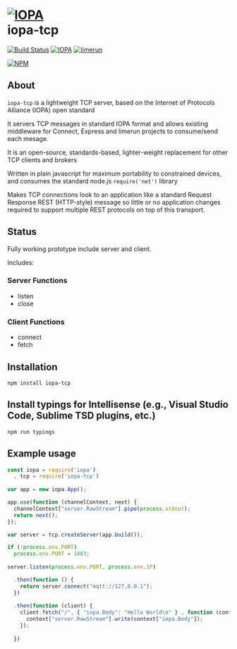 # [![IOPA](http://iopa.io/iopa.png)](http://iopa.io)<br> iopa-tcp 

[![Build Status](https://api.shippable.com/projects/55986ca7edd7f2c05258f2e6/badge?branchName=master)](https://app.shippable.com/projects/55986ca7edd7f2c05258f2e6) 
[![IOPA](https://img.shields.io/badge/iopa-middleware-99cc33.svg?style=flat-square)](http://iopa.io)
[![limerun](https://img.shields.io/badge/limerun-certified-3399cc.svg?style=flat-square)](https://nodei.co/npm/limerun/)

[![NPM](https://nodei.co/npm/iopa-tcp.png?downloads=true)](https://nodei.co/npm/iopa-tcp/)

## About
`iopa-tcp` is a lightweight TCP server, based on the Internet of Protocols Alliance (IOPA) open standard  

It servers TCP messages in standard IOPA format and allows existing middleware for Connect, Express and limerun projects to consume/send each mesage.

It is an open-source, standards-based, lighter-weight replacement for other TCP clients and brokers 

Written in plain javascript for maximum portability to constrained devices, and consumes the standard node.js `require('net')` library

Makes TCP connections look to an application like a standard Request Response REST (HTTP-style) message so little or no application changes required to support multiple REST protocols on top of this transport.

## Status

Fully working prototype include server and client.

Includes:

### Server Functions

  * listen
  * close
  
### Client Functions
  * connect
  * fetch
  
## Installation

    npm install iopa-tcp
    
## Install typings for Intellisense (e.g., Visual Studio Code, Sublime TSD plugins, etc.)

    npm run typings

## Example usage

```js
const iopa = require('iopa')
  , tcp = require('iopa-tcp')
 
var app = new iopa.App();

app.use(function (channelContext, next) {
  channelContext["server.RawStream"].pipe(process.stdout);
  return next();
});

var server = tcp.createServer(app.build());

if (!process.env.PORT)
  process.env.PORT = 1883;
  
server.listen(process.env.PORT, process.env.IP)

  .then(function () {
    return server.connect("mqtt://127.0.0.1");
  })
  
  .then(function (client) {
    client.fetch("/", { "iopa.Body": "Hello World\n" } , function (context) 
      context["server.RawStream"].write(context["iopa.Body"]);
    });
    
  })
 ```
 